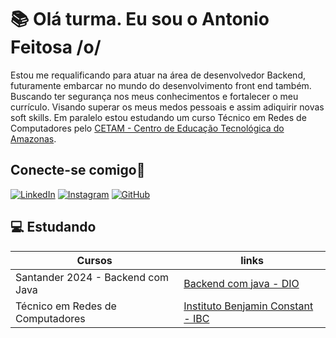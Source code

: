 # 📚 Olá turma. Eu sou o Antonio Feitosa /o/

Estou me requalificando para atuar na área de desenvolvedor Backend, futuramente embarcar no mundo do desenvolvimento front end também. Buscando ter segurança nos meus conhecimentos e fortalecer o meu currículo. Visando superar os meus medos pessoais e assim adiquirir novas soft skills. Em paralelo estou estudando um curso Técnico em Redes de Computadores pelo [CETAM - Centro de Educação Tecnológica do Amazonas](https://www.cetam.am.gov.br/). 

## Conecte-se comigo🔌
[![LinkedIn](https://img.shields.io/badge/LinkedIn-0077B5?style=for-the-badge&logo=linkedin&logoColor=white)](https://www.linkedin.com/in/antoniofeitosaam/)
[![Instagram](https://img.shields.io/badge/-Instagram-%23E4405F?style=for-the-badge&logo=instagram&logoColor=white)](https://www.instagram.com/tonycarvallho/)
[![GitHub](https://img.shields.io/badge/GitHub-100000?style=for-the-badge&logo=github&logoColor=white)](https://github.com/AntonioFeitosaAm)


## 💻 Estudando

| Cursos | links |
|--------|-------|
| Santander 2024 - Backend com Java | [Backend com java - DIO](https://web.dio.me/track/santander-2024-backend-com-java)|
| Técnico em Redes de Computadores | [Instituto Benjamin Constant - IBC](https://www.cetam.am.gov.br/capital/)|